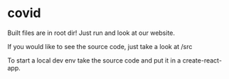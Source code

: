 # covid

Built files are in root dir! Just run and look at our website.

If you would like to see the source code, just take a look at /src

To start a local dev env take the source code and put it in a create-react-app.
